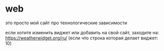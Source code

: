 # web
это просто мой сайт про технологические зависимости

если хотите изменить виджет или добавить на свой сайт, заходите на: https://weatherwidget.org/ru/ (если что строка которая делает виджет: 10)
